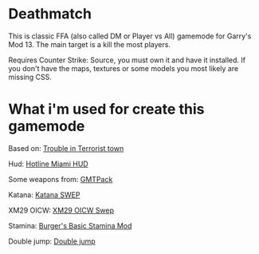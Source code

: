 # Deathmatch
This is classic FFA (also called DM or Player vs All) gamemode for Garry's Mod 13. The main target is a kill the most players.

Requires Counter Strike: Source, you must own it and have it installed. If you don't have the maps, textures or some models you most likely are missing CSS.

# What i'm used for create this gamemode
Based on: [Trouble in Terrorist town](https://github.com/Facepunch/garrysmod/tree/master/garrysmod/gamemodes/terrortown)

Hud: [Hotline Miami HUD](http://steamcommunity.com/sharedfiles/filedetails/?id=1118170213)

Some weapons from: [GMTPack](http://steamcommunity.com/sharedfiles/filedetails/?id=698968758)

Katana: [Katana SWEP](http://steamcommunity.com/sharedfiles/filedetails/?id=467523611)

XM29 OICW: [XM29 OICW Swep](http://steamcommunity.com/sharedfiles/filedetails/?id=1197555245)

Stamina: [Burger's Basic Stamina Mod](http://steamcommunity.com/sharedfiles/filedetails/?id=395498330)

Double jump: [Double jump](http://steamcommunity.com/sharedfiles/filedetails/?id=183688016)
